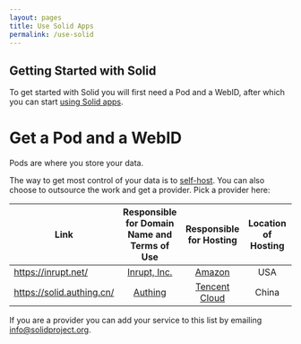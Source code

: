 ```yaml
---
layout: pages
title: Use Solid Apps
permalink: /use-solid
---
```


## Getting Started with Solid
To get started with Solid you will first need a Pod and a WebID, after which you can start [using Solid apps]({{site.baseUrl}}/use-solid/apps). 

# Get a Pod and a WebID
Pods are where you store your data. 

The way to get most control of your data is to [self-host](/for-developers/pod-server). You can also choose to outsource the work and get a provider. Pick a provider here:


|               Link                |    Responsible for Domain Name and Terms of Use     |             Responsible for Hosting               | Location of Hosting | Solid Server Version |
|-----------------------------------|:---------------------------------------------------:|:-------------------------------------------------:|:-------------------:|:--------------------:|
| https://inrupt.net/               | [Inrupt, Inc.](https://inrupt.com/terms-of-service) |         [Amazon](https://aws.amazon.com)          |         USA         |         5.1.7          |
| https://solid.authing.cn/         |                          [Authing](https://authing.cn)                         |                        [Tencent Cloud](https://cloud.tencent.com)                         |         China          |          NSS 5.x          |

If you are a provider you can add your service to this list by emailing info@solidproject.org. 
